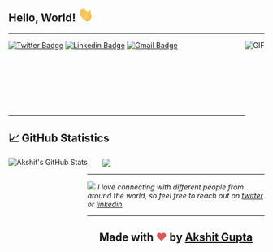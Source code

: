 
<!--
**akshitgupta29/akshitgupta29** is a ✨ _special_ ✨ repository because its `README.md` (this file) appears on your GitHub profile.

Here are some ideas to get you started:

- 🔭 I’m currently working on ...
- 🌱 I’m currently learning ...
- 👯 I’m looking to collaborate on ...
- 🤔 I’m looking for help with ...
- 💬 Ask me about ...
- 📫 How to reach me: ...
- 😄 Pronouns: ...
- ⚡ Fun fact: ...
-->


<h2> Hello, World! <img src="https://raw.githubusercontent.com/akshitgupta29/akshitgupta29/main/wave.gif" width="30px"> </h2>

<hr>

<img align="right" alt="GIF" height="150px"  src="https://media.giphy.com/media/du3J3cXyzhj75IOgvA/giphy.gif" />

[![Twitter Badge](https://img.shields.io/badge/Akshit_Gupta-1ca0f1?style=flat-square&labelColor=1ca0f1&logo=twitter&logoColor=white&link=https://twitter.com/akshit_29)](https://twitter.com/akshit_29) 
[![Linkedin Badge](https://img.shields.io/badge/-_akshitgupta29-blue?style=flat-square&logo=Linkedin&logoColor=white&link=https://www.linkedin.com/in/akshitgupta29/)](https://www.linkedin.com/in/akshitgupta29/) 
[![Gmail Badge](https://img.shields.io/badge/-_akshitgupta29@gmail.com-c14438?style=flat-square&logo=Gmail&logoColor=white&link=mailto:akshitgupta29@gmail.com)](mailto:akshitgupta29@gmail.com)

<br>
<br>
<br>
<br>
<br>
<br>

---

## &#x1f4c8; GitHub Statistics


<!-- My GitHub stats with buefy theme ❤️ -->

<a href="https://github.com/akshitgupta29/akshitgupta29">
  <img align="left" src="https://github-readme-stats.vercel.app/api?username=akshitgupta29&show_icons=true&theme=buefy&count_private=true" alt="Akshit's GitHub Stats" height=205/>
</a>

<a href="https://github.com/akshitgupta29/akshitgupta29">
  <img align="center" src="https://github-readme-stats.vercel.app/api/top-langs/?username=akshitgupta29&hide=css,html&show_icons=true&theme=buefy&count_private=true" style="vertical-align:middle;margin:0px 30px" />
</a>

<br>

<hr>

<!-- Feel free to reach out and introduce yourself :D-->
<img src="https://media.giphy.com/media/LnQjpWaON8nhr21vNW/giphy.gif" width="60"> <em>I love connecting with different people from around the world, so feel free to reach out on <a href="https://twitter.com/akshit_29">twitter</a> or <a href="https://https://www.linkedin.com/in/akshitgupta29/">linkedin</a>. </em>

<hr>


<h2 align="center"> <b>Made with <span style="color: #e25555;">&hearts;</span> by <a href="https://github.com/akshitgupta29"> Akshit Gupta </a> </h2>
